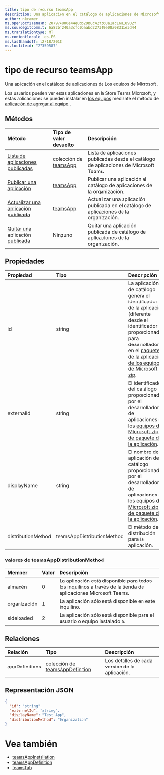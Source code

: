 ```yaml
---
title: tipo de recurso teamsApp
description: Una aplicación en el catálogo de aplicaciones de Microsoft Teams.
author: nkramer
ms.openlocfilehash: 207974800e44e0db29b8c42f260a1ac16a18902f
ms.sourcegitcommit: 6a82bf240a3cfc0baabd227349e08a08311e3d44
ms.translationtype: MT
ms.contentlocale: es-ES
ms.lasthandoff: 12/18/2018
ms.locfileid: "27359587"
---
```

# <a name="teamsapp-resource-type"></a>tipo de recurso teamsApp



Una aplicación en el catálogo de aplicaciones de [Los equipos de Microsoft](teams-api-overview.md) .

Los usuarios pueden ver estas aplicaciones en la Store Teams Microsoft, y estas aplicaciones se pueden instalar en [los equipos](team.md) mediante el método de [aplicación de agregar al equipo](../api/teamsappinstallation-add.md) .

## <a name="methods"></a>Métodos

| Método       | Tipo de valor devuelto  |Descripción|
|:---------------|:--------|:----------|
|[Lista de aplicaciones publicadas](../api/teamsapp-list.md) | colección de [teamsApp](teamsapp.md) | Lista de aplicaciones publicadas desde el catálogo de aplicaciones de Microsoft Teams.|
|[Publicar una aplicación](../api/teamsapp-publish.md) | [teamsApp](teamsapp.md) | Publicar una aplicación al catálogo de aplicaciones de la organización.|
|[Actualizar una aplicación publicada](../api/teamsapp-update.md) | [teamsApp](teamsapp.md) | Actualizar una aplicación publicada en el catálogo de aplicaciones de la organización.|
|[Quitar una aplicación publicada](../api/teamsapp-delete.md) | Ninguno | Quitar una aplicación publicada de catálogo de aplicaciones de la organización.|

## <a name="properties"></a>Propiedades

| Propiedad            | Tipo     | Descripción |
|:------------------- |:-------- |:----------- |
| id                  | string   | La aplicación de catálogo genera el identificador de la aplicación (diferente desde el identificador proporcionado para desarrolladores en el [paquete de la aplicación de los equipos de Microsoft zip](https://docs.microsoft.com/en-us/microsoftteams/platform/concepts/apps/apps-package). |
| externalId          | string   | El identificador del catálogo proporcionado por el desarrollador de aplicaciones en los [equipos de Microsoft zip de paquete de la aplicación](https://docs.microsoft.com/en-us/microsoftteams/platform/concepts/apps/apps-package). |
| displayName                | string   | El nombre de la aplicación de catálogo proporcionada por el desarrollador de aplicaciones en los [equipos de Microsoft zip de paquete de la aplicación](https://docs.microsoft.com/en-us/microsoftteams/platform/concepts/apps/apps-package). |
| distributionMethod  | teamsAppDistributionMethod     | El método de distribución para la aplicación. |

### <a name="teamsappdistributionmethod-values"></a>valores de teamsAppDistributionMethod

|Member|Valor|Descripción|
|:---|:---|:---|
|almacén|0| La aplicación está disponible para todos los inquilinos a través de la tienda de aplicaciones Microsoft Teams.|
|organización|1|La aplicación sólo está disponible en este inquilino.|
|sideloaded|2|La aplicación sólo está disponible para el usuario o equipo instalado a.|

## <a name="relationships"></a>Relaciones

| Relación | Tipo   | Descripción |
|:---------------|:--------|:----------|
|appDefinitions|colección de [teamsAppDefinition](teamsappdefinition.md)| Los detalles de cada versión de la aplicación. |

## <a name="json-representation"></a>Representación JSON

<!-- {
  "blockType": "resource",
  "@odata.type": "microsoft.graph.teamsApp",
  "baseType": "microsoft.graph.entity"
}-->

```json
{
  "id": "string",
  "externalId": "string",
  "displayName": "Test App",
  "distributionMethod": "Organization"
}
```

# <a name="see-also"></a>Vea también

- [teamsAppInstallation](teamsappinstallation.md)
- [teamsAppDefinition](teamsappdefinition.md)
- [teamsTab](../resources/teamstab.md)

<!-- uuid: 8fcb5dbc-d5aa-4681-8e31-b001d5168d79
2015-10-25 14:57:30 UTC -->
<!-- {
  "type": "#page.annotation",
  "description": "teamsApp resource",
  "keywords": "",
  "section": "documentation",
  "tocPath": ""
}-->

